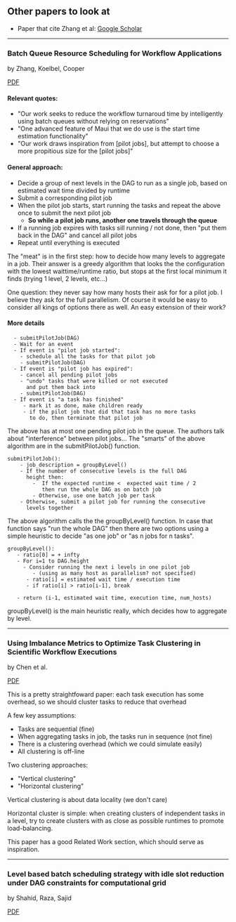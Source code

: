 ## Other papers to look at

  - Paper that cite Zhang et al: [Google Scholar](https://scholar.google.com/scholar?start=0&hl=en&as_sdt=2005&sciodt=0,5&cites=220981682553958010&scipsc=)

---

### Batch Queue Resource Scheduling for Workflow Applications
by Zhang, Koelbel, Cooper

[PDF](./papers/zhang_batch.pdf)

#### Relevant quotes:

  - "Our work seeks to reduce the workflow turnaroud time by
intelligently using batch queues without relying on reservations"
  - "One advanced feature of Maui that we do use is the start time estimation functionality"
  - "Our work draws inspiration from [pilot jobs], but attempt to choose a more propitious size for the [pilot jobs]"
    
#### General approach:

  - Decide a group of next levels in the DAG to run as a single job,  based on
	  estimated wait time divided by runtime
  - Submit a corresponding pilot job
  - When the pilot job starts, start running the tasks and 
	  repeat the above once to submit the next pilot job
     - <b>So while a pilot job runs, another one travels through the queue</b>
 - If a running job expires with tasks sill running / not done,
	  then "put them back in the DAG" and cancel all pilot jobs
 - Repeat until everything is executed

The "meat" is in the first step: how to decide how many levels to aggregate
in a job. Their answer is a greedy algorithm that looks the the
configuration with the lowest waittime/runtime ratio, but stops at the
first local minimum it finds (trying 1 level, 2 levels, etc...)

One question: they never say how many hosts their ask for for a pilot job.
I believe they ask for the full parallelism. Of course it would be easy to 
consider all kings of options there as well. An easy extension of their
work?




#### More details

```
  - submitPilotJob(DAG)
  - Wait for an event
  - If event is "pilot job started":
    - schedule all the tasks for that pilot job
    - submitPilotJob(DAG) 
  - If event is "pilot job has expired":
    - cancel all pending pilot jobs 
    - "undo" tasks that were killed or not executed 
      and put them back into 
    - submitPilotJob(DAG)
  - If event is "a task has finished"
  	 - mark it as done, make children ready
  	 - if the pilot job that did that task has no more tasks 
  	   to do, then terminate that pilot job
```

The above has at most one pending pilot job in the queue. The authors talk about "interference" between pilot jobs...
The "smarts" of the above algorithm are in the submitPilotJob() function. 

```
submitPilotJob():
	- job_description = groupByLevel()
	- If the number of consecutive levels is the full DAG
	  height then:
	    -  If the expected runtime <  expected wait time / 2
	       then run the whole DAG as on batch job 
	    - Otherwise, use one batch job per task
	- Otherwise, submit a pilot job for running the consecutive
	  levels together
```

The above algorithm calls the the groupByLevel() function. In case that function says "run the whole DAG" then there are two options
using a simple heuristic to decide "as one job" or "as n jobs for n tasks".  

```
groupByLevel():
   - ratio[0] = + infty
   - For i=1 to DAG.height
     - Consider running the next i levels in one pilot job
   	    - (using as many host as parallelism? not specified)
   	  - ratio[i] = estimated wait time / execution time
   	  - if ratio[i] > ratio[i-1], break
   	  
   - return (i-1, estimated wait time, execution time, num_hosts)
```


groupByLevel() is the main heuristic really, which decides how to aggregate
by level.


---

### Using Imbalance Metrics to Optimize Task Clustering in Scientific Workflow Executions
by Chen et al.

[PDF](./papers/chen-fgcs-2014.pdf)

This is a pretty straightfoward paper: each task execution has some overhead, so we should cluster tasks to reduce that overhead

A few key assumptions:

  - Tasks are sequential (fine)
  - When aggregating tasks in job, the tasks run in sequence (not fine)
  - There is a clustering overhead (which we could simulate easily)
  - All clustering is off-line

Two clustering approaches:
 
  - "Vertical clustering" 
  - "Horizontal clustering" 


Vertical clustering is about data locality (we don't care)

Horizontal cluster is simple: when creating clusters of independent tasks
in a level, try to create clusters with as close as possible runtimes to
promote load-balancing.


This paper has a good Related Work section, which should serve as
inspiration.

--- 

### Level based batch scheduling strategy with idle slot reduction under DAG constraints for computational grid

by Shahid, Raza, Sajid

[PDF](./papers/1-s2.0-S0164121215001260-main.pdf)



